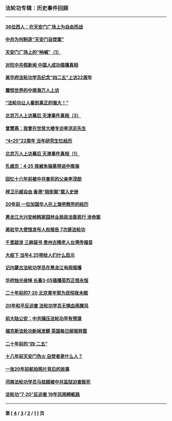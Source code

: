 ### 法轮功专辑：历史事件回顾
---
#### [36位西人：在天安门广场上为自由而战](../../pages/nf5793/n13390029.md?04280430) 
#### [中共为何制造“天安门自焚案”](../../pages/nf5793/n13183270.md?04280430) 
#### [天安门广场上的“呐喊”（1）](../../pages/nf5793/n13105277.md?04280430) 
#### [对抗中共假新闻 中国人成功插播真相](../../pages/nf5793/n12910618.md?04280430) 
#### [美华府法轮功学员纪念“四二五”上访22周年](../../pages/nf5793/n12904445.md?04280430) 
#### [震惊世界的中南海万人上访](../../pages/nf5793/n12903976.md?04280430) 
#### [“法轮功让人看到真正的强大！”](../../pages/nf5793/n12903195.md?04280430) 
#### [北京万人上访幕后 天津事件真相（3）](../../pages/nf5793/n12902807.md?04280430) 
#### [曾慧燕：我曾在世贸大楼专访李洪志先生](../../pages/nf5793/n12898729.md?04280430) 
#### [“4•25”22周年 当年研究生忆经历](../../pages/nf5793/n12894152.md?04280430) 
#### [北京万人上访幕后 天津事件真相（1）](../../pages/nf5793/n12885174.md?04280430) 
#### [孔维京：4·25 我被朱镕基带进中南海](../../pages/nf5793/n12864987.md?04280430) 
#### [回忆十六年前被中共害死的父亲李茂勋](../../pages/nf5793/n12880270.md?04280430) 
#### [捍卫示威自由 香港“阻街案”载入史册](../../pages/nf5793/n12811245.md?04280430) 
#### [20年前 一位加国华人在上海劳教所的经历](../../pages/nf5793/n12707932.md?04280430) 
#### [黑龙江大兴安岭韩家园林业局政法委恶行 涉命案](../../pages/nf5793/n12622815.md?04280430) 
#### [美驻华大使馆发布人权报告 7次提法轮功](../../pages/nf5793/n12520541.md?04280430) 
#### [千里跋涉 三麻袋书 贵州古稀老人台湾传福音](../../pages/nf5793/n12198750.md?04280430) 
#### [大疫下 当年4.25带给人们什么启示](../../pages/nf5793/n12058565.md?04280430) 
#### [记内蒙古法轮功学员在黑龙江电视插播](../../pages/nf5793/n11699194.md?04280430) 
#### [华府烛光夜悼 长春3·05插播英烈正信永恒](../../pages/nf5793/n11397432.md?04280430) 
#### [二十年前的7·20 北京青年郭为民彻夜未眠](../../pages/nf5793/n11354195.md?04280430) 
#### [20年和平反迫害 法轮功学员无惧血雨腥风](../../pages/nf5793/n11348279.md?04280430) 
#### [前大陆公安：中共镇压法轮功早有预谋](../../pages/nf5793/n11352168.md?04280430) 
#### [福克斯法轮功新闻发酵  英国每日邮报转载](../../pages/nf5793/n11285952.md?04280430) 
#### [二十年前的“四·二五”](../../pages/nf5793/n11207639.md?04280430) 
#### [十八年前天安门伪火 自焚者是什么人？](../../pages/nf5793/n10996556.md?04280430) 
#### [一张20年前航拍照片背后的故事](../../pages/nf5793/n10693797.md?04280430) 
#### [河南法轮功学员马桂娥被中共监狱迫害致死](../../pages/nf5793/n10684974.md?04280430) 
#### [法轮功“7‧20”反迫害 19年风雨崎岖路](../../pages/nf5793/n10570834.md?04280430) 

---
#### 第 [ [4](./4.md?04280430) / [3](./3.md?04280430) / [2](./2.md?04280430) / [1](./1.md?04280430) ] 页
